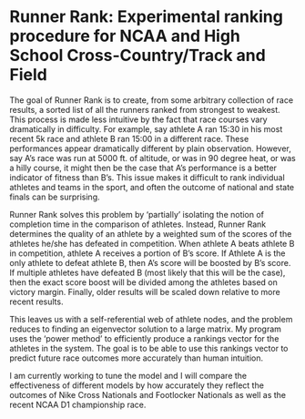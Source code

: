 # Runner Rank: Experimental ranking procedure for NCAA and High School Cross-Country/Track and Field

The goal of Runner Rank is to create, from some arbitrary collection of race results, a sorted list of all the runners ranked 
from strongest to weakest. This process is made less intuitive by the fact that race courses vary dramatically in difficulty. For example, 
say athlete A ran 15:30 in his most recent 5k race and athlete B ran 15:00 in a different race. These performances appear dramatically 
different by plain observation. However, say A’s race was run at 5000 ft. of altitude, or was in 90 degree heat, or was a hilly course, 
it might then be the case that A’s performance is a better indicator of fitness than B’s. This issue makes it difficult to rank individual 
athletes and teams in the sport, and often the outcome of national and state finals can be surprising. 

Runner Rank solves this problem by ‘partially’ isolating the notion of completion time in the comparison of athletes. Instead, 
Runner Rank determines the quality of an athlete by a weighted sum of the scores of the athletes he/she has defeated in competition. 
When athlete A beats athlete B in competition, athlete A receives a portion of B’s score. If Athlete A is the only athlete to defeat 
athlete B, then A’s score will be boosted by B’s score. If multiple athletes have defeated B (most likely that this will be the case), 
then the exact score boost will be divided among the athletes based on victory margin. Finally, older results will be scaled down relative 
to more recent results. 

This leaves us with a self-referential web of athlete nodes, and the problem reduces to finding an eigenvector solution to a large matrix.
My program uses the ‘power method’ to efficiently produce a rankings vector for the athletes in the system. The goal is to be able to use 
this rankings vector to predict future race outcomes more accurately than human intuition. 

I am currently working to tune the model and I will compare the effectiveness of different models by how accurately they reflect the 
outcomes of Nike Cross Nationals and Footlocker Nationals as well as the recent NCAA D1 championship race.  
